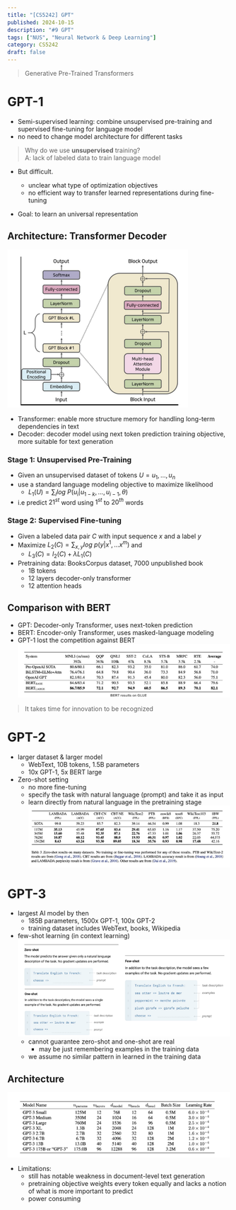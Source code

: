 ```yaml
---
title: "[CS5242] GPT"
published: 2024-10-15
description: "#9 GPT"
tags: ["NUS", "Neural Network & Deep Learning"]
category: CS5242
draft: false
---
```

> Generative Pre-Trained Transformers
# GPT-1

- Semi-supervised learning: combine unsupervised pre-training and supervised fine-tuning for language model
- no need to change model architecture for different tasks

> Why do we use **unsupervised** training?  
A: lack of labeled data to train language model
- But difficult.
    - unclear what type of optimization objectives
    - no efficient way to transfer learned representations during fine-tuning

- Goal: to learn an universal representation

## Architecture: Transformer Decoder
![GPT-1 architecture](gpt1_architecture.png) 
- Transformer: enable more structure memory for handling long-term dependencies in text
- Decoder: decoder model using next token prediction training objective, more suitable for text generation

### Stage 1: Unsupervised Pre-Training
- Given an unsupervised dataset of tokens $U = u_1, ..., u_n$
- use a standard language modeling objective to maximize likelihood
    - $L_1(U) = \sum_i log \ P(u_i | u_{1-k}, ... , u_{i-1}, \theta)$
- i.e predict $21^{st}$ word using $1^{st}$ to $20^{th}$ words
### Stage 2: Supervised Fine-tuning
- Given a labeled data pair $C$ with input sequence $x$ and a label $y$
- Maximize $L_2(C) = \sum_{x,y} log \ p(y|x^1, ...x^m)$ and
    - $L_3(C) = l_2(C) + \lambda L_1(C)$
- Pretraining data: BooksCorpus dataset, 7000 unpublished book
    - 1B tokens
    - 12 layers decoder-only transformer
    - 12 attention heads
## Comparison with BERT
- GPT: Decoder-only Transformer, uses next-token prediction
- BERT: Encoder-only Transformer, uses masked-language modeling
- GPT-1 lost the competition against BERT
![BERT vs. GPT-1](bert.png)

> It takes time for innovation to be recognized

# GPT-2
- larger dataset & larger model
    - WebText, 10B tokens, 1.5B parameters
    - 10x GPT-1, 5x BERT large
- Zero-shot setting
    - no more fine-tuning
    - specify the task with natural language (prompt) and take it as input
    - learn directly from natural language in the pretraining stage
![GPT-2 performance](gpt2.png)

# GPT-3
- largest AI model by then
    - 185B parameters, 1500x GPT-1, 100x GPT-2
    - training dataset includes WebText, books, Wikipedia
- few-shot learning (in context learning)
    ![hew-shot learning](few_shot.png)
    - cannot guarantee zero-shot and one-shot are real
        - may be just remembering examples in the training data
    - we assume no similar pattern in learned in the training data
## Architecture
![architecture](architecture.png)

- Limitations:
    - still has notable weakness in document-level text generation
    - pretraining objective weights every token equally and lacks a notion of what is more important to predict
    - power consuming